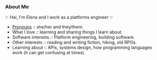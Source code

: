 ### About Me

✨ Hai, I'm Elena and I work as a platforms engineer ✨

- [Pronouns](https://www.stonewall.org.uk/about-us/news/international-pronouns-day) :: she/her and they/them.
- What I love :: learning and sharing things I learn about.
- Software interests :: Platform engineering, building software.
- Other interests :: reading and writing fiction, hiking, old RPGs.
- Learning about :: APIs, systems design, how programming languages work (it can get confusing at times).
